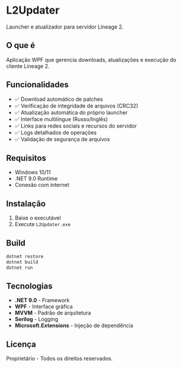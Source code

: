 # L2Updater

Launcher e atualizador para servidor Lineage 2.

## O que é

Aplicação WPF que gerencia downloads, atualizações e execução do cliente Lineage 2.

## Funcionalidades

- ✅ Download automático de patches
- ✅ Verificação de integridade de arquivos (CRC32)
- ✅ Atualização automática do próprio launcher
- ✅ Interface multilíngue (Russo/Inglês)
- ✅ Links para redes sociais e recursos do servidor
- ✅ Logs detalhados de operações
- ✅ Validação de segurança de arquivos

## Requisitos

- Windows 10/11
- .NET 9.0 Runtime
- Conexão com internet

## Instalação

1. Baixe o executável
2. Execute `L2Updater.exe`

## Build

```bash
dotnet restore
dotnet build
dotnet run
```

## Tecnologias

- **.NET 9.0** - Framework
- **WPF** - Interface gráfica
- **MVVM** - Padrão de arquitetura
- **Serilog** - Logging
- **Microsoft.Extensions** - Injeção de dependência

## Licença

Proprietário - Todos os direitos reservados.

